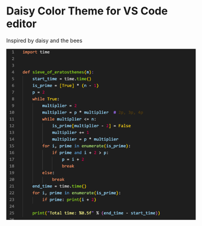 # Daisy Color Theme for VS Code editor

Inspired by daisy and the bees


![sample image](https://github.com/daisyliu618/daisyColorTheme/blob/main/sample.png)
